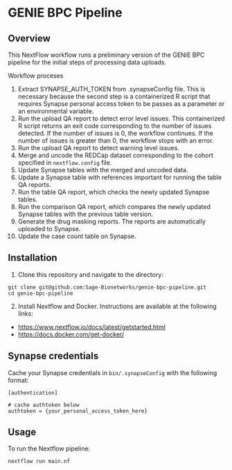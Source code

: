 # GENIE BPC Pipeline

## Overview

This NextFlow workflow runs a preliminary version of the GENIE BPC pipeline for the initial steps of processing data uploads.  

Workflow proceses
1. Extract SYNAPSE_AUTH_TOKEN from .synapseConfig file.  This is necessary because the second step is a containerized R script that requires Synapse personal access token to be passes as a parameter or an environmental variable.
2. Run the upload QA report to detect error level issues.  This containerized R script returns an exit code corresponding to the number of issues detected.  If the number of issues is 0, the workflow continues.  If the number of issues is greater than 0, the workflow stops with an error. 
3. Run the upload QA report to detect warning level issues.  
4. Merge and uncode the REDCap dataset corresponding to the cohort specified in `nextflow.config` file.
5. Update Synapse tables with the merged and uncoded data.  
6. Update a Synapse table with references important for running the table QA reports.
7. Run the table QA report, which checks the newly updated Synapse tables.
8. Run the comparison QA report, which compares the newly updated Synapse tables with the previous table version.
9. Generate the drug masking reports.  The reports are automatically uploaded to Synapse.
10. Update the case count table on Synapse.  

## Installation

1. Clone this repository and navigate to the directory:
```
git clone git@github.com:Sage-Bionetworks/genie-bpc-pipeline.git
cd genie-bpc-pipeline
```

2. Install Nextflow and Docker.  Instructions are available at the following links: 

- https://www.nextflow.io/docs/latest/getstarted.html
- https://docs.docker.com/get-docker/

## Synapse credentials

Cache your Synapse credentials in `bin/.synapseConfig` with the following format:
```
[authentication]

# cache authtoken below
authtoken = {your_personal_access_token_here}
```

## Usage

To run the Nextflow pipeline:
```
nextflow run main.nf
```
